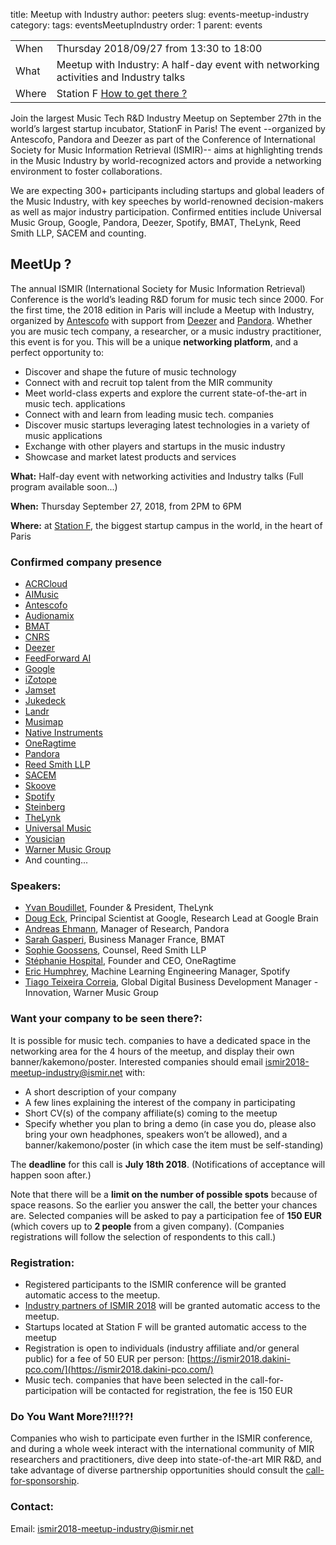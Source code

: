 title: Meetup with Industry
author: peeters
slug: events-meetup-industry
category:
tags: eventsMeetupIndustry
order: 1
parent: events

<TABLE>
<TR><TD class=xlDate>When</TD><TD class=xlGrey>
Thursday 2018/09/27 from 13:30 to 18:00
</TD></TR><TD class=xlDate>What</TD><TD class=xlGrey>
Meetup with Industry: A half-day event with networking activities and Industry talks
</TD></TR><TD class=xlDate>Where</TD><TD class=xlGrey>
Station F <A HREF="../pages/venueStationF.html">How to get there ?</A>
</TD></TR>
</TABLE>

<P></P>



Join the largest Music Tech R&D Industry Meetup on September 27th in the world’s largest startup incubator, StationF in Paris! The event --organized by Antescofo, Pandora and Deezer as part of the Conference of International Society for Music Information Retrieval (ISMIR)-- aims at highlighting trends in the Music Industry by world-recognized actors and provide a networking environment to foster collaborations.

We are expecting 300+ participants including startups and global leaders of the Music Industry, with key speeches by world-renowned decision-makers as well as major industry participation. Confirmed entities include Universal Music Group, Google, Pandora, Deezer, Spotify, BMAT, TheLynk, Reed Smith LLP, SACEM and counting.

## MeetUp ?

The annual ISMIR (International Society for Music Information Retrieval) Conference is the world’s leading R&D forum for music tech since 2000.
For the first time, the 2018 edition in Paris will include a Meetup with Industry, organized by [Antescofo](https://www.antescofo.com/) with support from [Deezer](https://www.deezer.com/en/) and [Pandora](https://www.pandora.com/). Whether you are music tech company, a researcher, or a music industry practitioner, this event is for you. This will be a unique **networking platform**, and a perfect opportunity to:

- Discover and shape the future of music technology
- Connect with and recruit top talent from the MIR community
- Meet world-class experts and explore the current state-of-the-art in music tech. applications
- Connect with and learn from leading music tech. companies
- Discover music startups leveraging latest technologies in a variety of music applications
- Exchange with other players and startups in the music industry
- Showcase and market latest products and services

**What:**
Half-day event with networking activities and Industry talks (Full program available soon...)

**When:**
Thursday September 27, 2018, from 2PM to 6PM

**Where:**
at [Station F](https://stationf.co), the biggest startup campus in the world, in the heart of Paris


### Confirmed company presence

- [ACRCloud](https://www.acrcloud.com/)
- [AIMusic](https://www.aimusic.co.uk/)
- [Antescofo](https://www.antescofo.com/)
- [Audionamix](https://audionamix.com/)
- [BMAT](https://www.bmat.com/home)
- [CNRS](http://www.cnrs.fr/)
- [Deezer](https://www.deezer.com/en/)
- [FeedForward AI](https://feedforwardai.com/about/)
- [Google](https://www.google.com/)
- [iZotope](https://www.izotope.com/)
- [Jamset](https://www.jamset.net/)
- [Jukedeck](https://www.jukedeck.com/)
- [Landr](https://www.landr.com/en)
- [Musimap](https://www.musimap.net/)
- [Native Instruments](https://www.native-instruments.com/en/)
- [OneRagtime](https://www.oneragtime.com/)
- [Pandora](http://pandora.com/about)
- [Reed Smith LLP](https://www.reedsmith.com/en)
- [SACEM](https://www.sacem.fr/)
- [Skoove](https://www.skoove.com/en?)
- [Spotify](https://www.spotify.com/)
- [Steinberg](https://www.steinberg.net/en/home.html)
- [TheLynk](https://thelynk.io/)
- [Universal Music](https://www.universalmusic.com/)
- [Yousician](https://yousician.com/)
- [Warner Music Group](http://www.wmg.com/)
- And counting...


### Speakers:

- [Yvan Boudillet](https://www.linkedin.com/in/yvanboudillet/?ppe=1), Founder & President, TheLynk
- [Doug Eck](https://www.linkedin.com/in/douglaseck/), Principal Scientist at Google, Research Lead at Google Brain
- [Andreas Ehmann](https://www.linkedin.com/in/andreas-ehmann-b388aa5b/), Manager of Research, Pandora
- [Sarah Gasperi](https://www.linkedin.com/in/sarahgasperi/), Business Manager France, BMAT
- [Sophie Goossens](https://www.linkedin.com/in/sophie-j-goossens-9094759/), Counsel, Reed Smith LLP
- [Stéphanie Hospital](https://www.linkedin.com/in/stephaniehospital/), Founder and CEO, OneRagtime
- [Eric Humphrey](https://www.linkedin.com/in/ejhumphrey/), Machine Learning Engineering Manager, Spotify
- [Tiago Teixeira Correia](https://www.linkedin.com/in/tiagotcorreia/), Global Digital Business Development Manager - Innovation, Warner Music Group


### Want your company to be seen there?:
It is possible for music tech. companies to have a dedicated space in the networking area for the 4 hours of the meetup, and display their own banner/kakemono/poster. Interested companies should email [ismir2018-meetup-industry@ismir.net](mailto:ismir2018-meetup-industry@ismir.net) with:

- A short description of your company
- A few lines explaining the interest of the company in participating
- Short CV(s) of the company affiliate(s) coming to the meetup
- Specify whether you plan to bring a demo (in case you do, please also bring your own headphones, speakers won’t be allowed), and a banner/kakemono/poster (in which case the item must be self-standing)

The **deadline** for this call is **July 18th 2018**. (Notifications of acceptance will happen soon after.)

Note that there will be a **limit on the number of possible spots** because of space reasons. So the earlier you answer the call, the better your chances are.
Selected companies will be asked to pay a participation fee of **150 EUR** (which covers up to **2 people** from a given company). (Companies registrations will follow the selection of respondents to this call.)



### Registration:

- Registered participants to the ISMIR conference will be granted automatic access to the meetup.
- [Industry partners of ISMIR 2018]({filename}/pages/partnersCall.md) will be granted automatic access to the meetup.
- Startups located at Station F will be granted automatic access to the meetup
- Registration is open to individuals (industry affiliate and/or general public) for a fee of 50 EUR per person: [https://ismir2018.dakini-pco.com/](https://ismir2018.dakini-pco.com/)
- Music tech. companies that have been selected in the call-for-participation will be contacted for registration, the fee is 150 EUR



### Do You Want More?!!!??!

Companies who wish to participate even further in the ISMIR conference, and during a whole week interact with the international community of MIR researchers and practitioners, dive deep into state-of-the-art MIR R&D, and take advantage of diverse partnership opportunities should consult the [call-for-sponsorship]({filename}/pages/partnersCall.md).


### Contact:
Email: [ismir2018-meetup-industry@ismir.net](mailto:ismir2018-meetup-industry@ismir.net)
